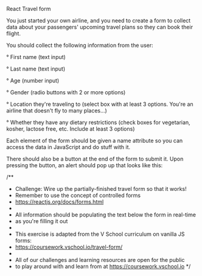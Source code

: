 React Travel form

You just started your own airline, and you need to create a form to collect data about your passengers' upcoming travel plans so they can book their flight.

You should collect the following information from the user:

° First name (text input)

° Last name (text input)

° Age (number input)

° Gender (radio buttons with 2 or more options)

° Location they're traveling to (select box with at least 3        options. You're an airline that doesn't fly to many places...)

° Whether they have any dietary restrictions (check boxes for vegetarian, kosher, lactose free, etc. Include at least 3 options)

Each element of the form should be given a name attribute so you can access the data in JavaScript and do stuff with it.

There should also be a button at the end of the form to submit it. Upon pressing the button, an alert should pop up that looks like this:



/**
 * Challenge: Wire up the partially-finished travel form so that it works!
 * Remember to use the concept of controlled forms
 * https://reactjs.org/docs/forms.html
 * 
 * All information should be populating the text below the form in real-time
 * as you're filling it out
 * 
 * This exercise is adapted from the V School curriculum on vanilla JS forms:
 * https://coursework.vschool.io/travel-form/
 * 
 * All of our challenges and learning resources are open for the public
 * to play around with and learn from at https://coursework.vschool.io
 */